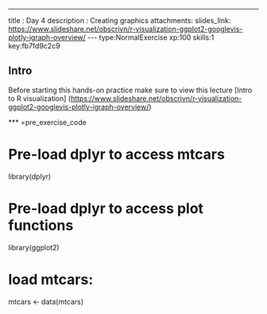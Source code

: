 ---
title       : Day 4
description : Creating graphics
attachments:
  slides_link: https://www.slideshare.net/obscrivn/r-visualization-ggplot2-googlevis-plotly-igraph-overview/
--- type:NormalExercise xp:100 skills:1 key:fb7fd9c2c9
## Intro
Before starting this hands-on practice make sure to view this lecture [Intro to R visualization] (https://www.slideshare.net/obscrivn/r-visualization-ggplot2-googlevis-plotly-igraph-overview/)

*** =pre_exercise_code
# Pre-load dplyr to access mtcars
library(dplyr)
# Pre-load dplyr to access plot functions
library(ggplot2)

# load mtcars:
mtcars <- data(mtcars)